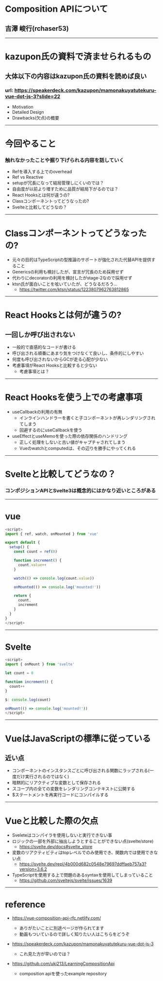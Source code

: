 <!-- classes: title -->

# Composition APIについて
## 吉澤 峻行(rchaser53)

---

# kazupon氏の資料で済ませられるもの
## 大体以下の内容はkazupon氏の資料を読めば良い
### url: https://speakerdeck.com/kazupon/mamonakuyatutekuru-vue-dot-js-3?slide=22
- Motivation
- Detailed Design
- Drawbacks(欠点)の概要

--- 

# 今回やること
### 触れなかったことや掘り下げられる内容を話していく

- Refを導入する上でのoverhead
- Ref vs Reactive
- setupが冗長になって結局管理しにくいのでは？
- 自由度が以前より増すために品質が結局下がるのでは？
- React Hooksとは何が違うの?
- Classコンポーネントってどうなったの?
- Svelteと比較してどうなの？

---

# Classコンポーネントってどうなったの?
- 元々の目的はTypeScriptの型推論のサポートが強化された代替APIを提供すること
- Genericsの利用も検討したが、宣言が冗長のため採用せず
- 代わりにdecoratorの利用を検討したがstage-2なので採用せず
- ktsn氏が面白いことを呟いていたが、どうなるだろう…
  - https://twitter.com/ktsn/status/1223807962763812865

--- 

# React Hooksとは何が違うの?
## 一回しか呼び出されない
  - 一般的で直感的なコードが書ける
  - 呼び出される順番にあまり気をつけなくて良いし、条件的にしやすい
  - 何度も呼び出されないからGCが走る心配が少ない
  - 考慮事項がReact Hooksと比較すると少ない
    - 考慮事項とは？

---

# React Hooksを使う上での考慮事項
- useCallbackの利用の有無
  - インラインハンドラーを書くと子コンポーネントが再レンダリングされてしまう
  - 回避するのにuseCallbackを使う
- useEffectとuseMemoを使った際の依存関係のハンドリング
  - 正しく処理をしないと古い値がキャプチャされてしまう
  - Vueのwatchとcomputedは、その辺りを勝手にやってくれる

--- 

# Svelteと比較してどうなの？
### コンポジションAPIとSvelte3は概念的にはかなり近いところがある

---

# vue

```js
<script>
import { ref, watch, onMounted } from 'vue'

export default {
  setup() {
    const count = ref(0)

    function increment() {
      count.value++
    }

    watch(() => console.log(count.value))

    onMounted(() => console.log('mounted!'))

    return {
      count,
      increment
    }
  }
}
</script>
```

---

# Svelte

```js
<script>
import { onMount } from 'svelte'

let count = 0

function increment() {
  count++
}

$: console.log(count)

onMount(() => console.log('mounted!'))
</script>
```

---

# VueはJavaScriptの標準に従っている
## 近い点
- コンポーネントのインスタンスごとに呼び出される関数にラップされる(一度だけ実行されるのではなく)
- 暗黙的にリアクティブな変数として保存される
- スコープ内の全ての変数をレンダリングコンテキストに公開する
- $ステートメントを再実行コードにコンパイルする

---

# Vueと比較した際の欠点
- Sveleteはコンパイラを使用しないと実行できない事
- ロジックの一部を外部に抽出しようとすることができない点(svelte/store)
  - https://svelte.dev/docs#svelte_store
- 変数のリアクティビティはtopレベルでのみ使用でき、関数内では使用できない点
  - https://svelte.dev/repl/4b000d682c0548e79697ddffaeb757a3?version=3.6.2
- TypeScriptを使用する上で問題のあるsyntaxを使用してしまっていること
  - https://github.com/sveltejs/svelte/issues/1639

----

# reference
- https://vue-composition-api-rfc.netlify.com/
  - ありがたいことに別途ページが作られてます
  - 動画もついているので詳しく知りたい人はこちらをどうぞ

- https://speakerdeck.com/kazupon/mamonakuyatutekuru-vue-dot-js-3
  - これ見た方が早いのでは？

- https://github.com/uki213/LearningCompositionApi
  - composition apiを使ったexample repository
